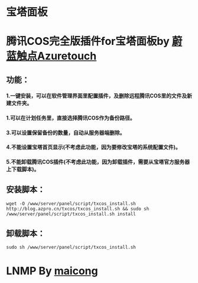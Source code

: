 # 宝塔面板

# 腾讯COS完全版插件for宝塔面板by [蔚蓝触点Azuretouch](https://blog.azpro.cn/index.php/archives/18/)

## 功能：
#### 1.一键安装，可以在软件管理界面里配置插件，及删除远程腾讯COS里的文件及新建文件夹。
#### 1.可以在计划任务里，直接选择腾讯COS作为备份路径。
#### 3.可以设置保留备份的数量，自动从服务器端删除。
#### 4.不能设置宝塔首页显示(不考虑此功能，因为要修改宝塔的系统配置文件)。
#### 5.不能卸载腾讯COS插件(不考虑此功能，因为卸载插件，需要从宝塔官方服务器上下载脚本)。
## 安装脚本：
```
wget -O /www/server/panel/script/txcos_install.sh http://blog.azpro.cn/txcos/txcos_install.sh && sudo sh /www/server/panel/script/txcos_install.sh install
```
## 卸载脚本：
```
sudo sh /www/server/panel/script/txcos_install.sh
```


# LNMP By [maicong](https://github.com/maicong/LNMP)
